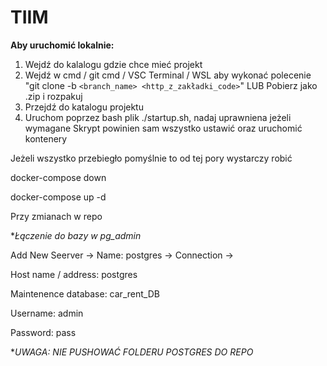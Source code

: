 # TIIM

**Aby uruchomić lokalnie:**

1. Wejdź do kalalogu gdzie chce mieć projekt
2. Wejdź w cmd / git cmd / VSC Terminal / WSL aby wykonać polecenie  "git clone -b `<branch_name> <http_z_zakładki_code>`"  LUB  Pobierz jako .zip i rozpakuj
3. Przejdź do katalogu projektu
4. Uruchom poprzez bash plik ./startup.sh, nadaj uprawniena jeżeli wymagane
   Skrypt powinien sam wszystko ustawić oraz uruchomić kontenery

Jeżeli wszystko przebiegło pomyślnie to od tej pory wystarczy robić  

docker-compose down  

docker-compose up -d  

Przy zmianach w repo  


**Łączenie do bazy w pg_admin* 

Add New Seerver -> Name: postgres -> Connection ->  

Host name / address: postgres  

Maintenence database: car_rent_DB  

Username: admin  

Password: pass  


**UWAGA: NIE PUSHOWAĆ FOLDERU POSTGRES DO REPO*
